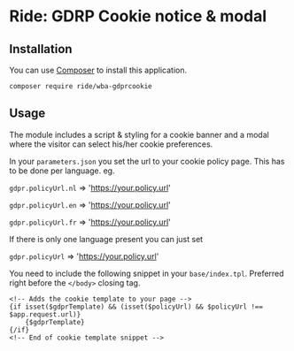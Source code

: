 # Ride: GDRP Cookie notice & modal

## Installation

You can use [Composer](http://getcomposer.org) to install this application.

```
composer require ride/wba-gdprcookie
```

## Usage

The module includes a script & styling for a cookie banner and a modal where the visitor can select his/her cookie preferences.

In your `parameters.json` you set the url to your cookie policy page.
This has to be done per language.
eg.

`gdpr.policyUrl.nl` => 'https://your.policy.url'

`gdpr.policyUrl.en` => 'https://your.policy.url'

`gdpr.policyUrl.fr` => 'https://your.policy.url'

If there is only one language present you can just set

`gdpr.policyUrl` => 'https://your.policy.url'
 

You need to include the following snippet in your `base/index.tpl`.  Preferred right before the `</body>` closing tag.

```smarty
<!-- Adds the cookie template to your page -->
{if isset($gdprTemplate) && (isset($policyUrl) && $policyUrl !== $app.request.url)}
    {$gdprTemplate}
{/if}
<!-- End of cookie template snippet -->
```

 
